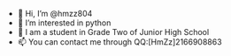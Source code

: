- 👋 Hi, I’m @hmzz804
- 👀 I’m interested in python
- 🌱 I am a student in Grade Two of Junior High School
- 📫 You can contact me through QQ:[HmZz]2166908863

<!---
hmzz804/hmzz804 is a ✨ special ✨ repository because its `README.md` (this file) appears on your GitHub profile.
You can click the Preview link to take a look at your changes.
--->
